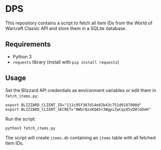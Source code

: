 # DPS

This repository contains a script to fetch all item IDs from the World of Warcraft Classic API and store them in a SQLite database.

## Requirements

- Python 3
- `requests` library (install with `pip install requests`)

## Usage

Set the Blizzard API credentials as environment variables or edit them in `fetch_items.py`:

```
export BLIZZARD_CLIENT_ID="111c95f387d14e02b43c751d9187000d"
export BLIZZARD_CLIENT_SECRET="0WbrQzxKQA5r3WgpiZwCqz85vD8lGDeH"
```

Run the script:

```
python3 fetch_items.py
```

The script will create `items.db` containing an `items` table with all fetched item IDs.
